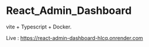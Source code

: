 # React_Admin_Dashboard

vite + Typescript + Docker.

Live : https://react-admin-dashboard-hlcq.onrender.com
